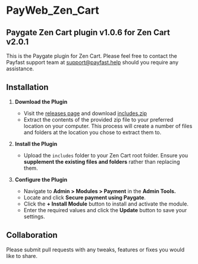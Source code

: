 # PayWeb_Zen_Cart

## Paygate Zen Cart plugin v1.0.6 for Zen Cart v2.0.1

This is the Paygate plugin for Zen Cart. Please feel free to contact the Payfast support team at
support@payfast.help should you require any assistance.

## Installation

1. **Download the Plugin**

    - Visit the [releases page](https://github.com/Paygate/PayWeb_Zen_Cart/releases) and
      download [includes.zip](https://github.com/Paygate/PayWeb_Zen_Cart/releases/download/v1.0.6/includes.zip)
    - Extract the contents of the provided zip file to your preferred location on your computer. This process will
      create a number of files and folders at the location you chose to extract them to.

2. **Install the Plugin**

    - Upload the `includes` folder to your Zen Cart root folder. Ensure you **supplement the existing files
      and folders** rather than replacing them.

3. **Configure the Plugin**

    - Navigate to **Admin > Modules > Payment** in the **Admin Tools.**
    - Locate and click **Secure payment using Paygate**.
    - Click the **+ Install Module** button to install and activate the module.
    - Enter the required values and click the **Update** button to save your settings.

## Collaboration

Please submit pull requests with any tweaks, features or fixes you would like to share.
